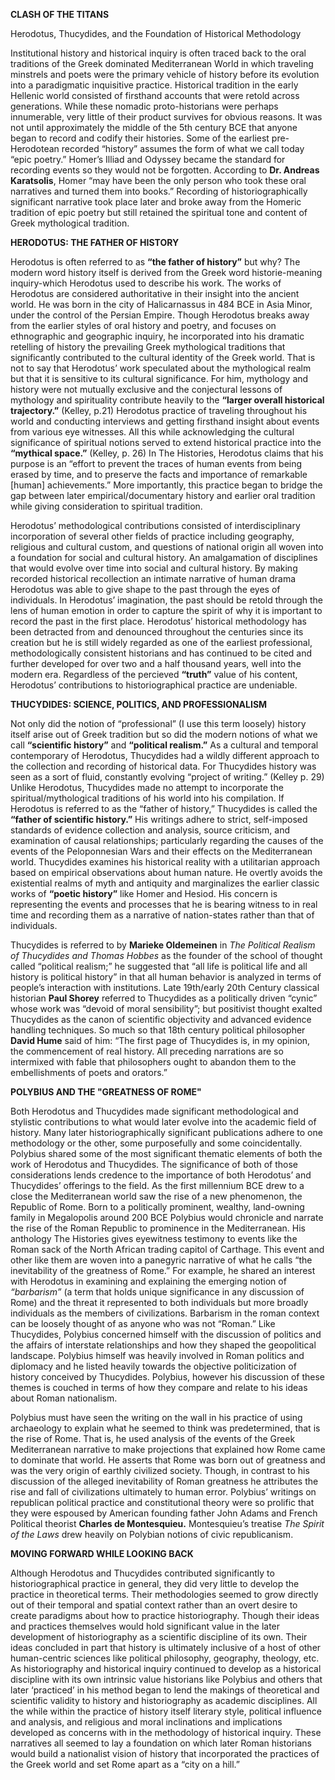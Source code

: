 **CLASH OF THE TITANS**

Herodotus, Thucydides, and the Foundation of Historical Methodology

Institutional history and historical inquiry is often traced back to the oral traditions of the Greek dominated Mediterranean World in which traveling minstrels and poets were the primary vehicle of history before its evolution into a paradigmatic inquisitive practice.  Historical tradition in the early Hellenic world consisted of firsthand accounts that were retold across generations. While these nomadic proto-historians were perhaps innumerable, very little of their product survives for obvious reasons. It was not until approximately the middle of the 5th century BCE that anyone began to record and codify their histories. Some of the earliest pre-Herodotean recorded “history” assumes the form of what we call today “epic poetry.” Homer’s Illiad and Odyssey became the standard for recording events so they would not be forgotten. According to **Dr. Andreas Karatsolis**, Homer “may have been the only person who took these oral narratives and turned them into books.” Recording of historiographically significant narrative took place later and broke away from the Homeric tradition of epic poetry but still retained the spiritual tone and content of Greek mythological tradition. 

**HERODOTUS: THE FATHER OF HISTORY**

Herodotus is often referred to as **“the father of history”** but why? The modern word history itself is derived from the Greek word historie-meaning inquiry-which Herodotus used to describe his work. The works of Herodotus are considered authoritative in their insight into the ancient world. He was born in the city of Halicarnassus in 484 BCE in Asia Minor, under the control of the Persian Empire. Though Herodotus breaks away from the earlier styles of oral history and poetry, and focuses on ethnographic and geographic inquiry, he incorporated into his dramatic retelling of history the prevailing Greek mythological traditions that significantly contributed to the cultural identity of the Greek world. That is not to say that Herodotus’ work speculated about the mythological realm but that it is sensitive to its cultural significance. For him, mythology and history were not mutually exclusive and the conjectural lessons of mythology and spirituality contribute heavily to the **“larger overall historical trajectory.”** (Kelley, p.21) Herodotus practice of traveling throughout his world and conducting interviews and getting firsthand insight about events from various eye witnesses. All this while acknowledging the cultural significance of spiritual notions served to extend historical practice into the **“mythical space.”** (Kelley, p. 26) In The Histories, Herodotus claims that his purpose is an “effort to prevent the traces of human events from being erased by time, and to preserve the facts and importance of remarkable [human] achievements.” More importantly, this practice began to bridge the gap between later empirical/documentary history and earlier oral tradition while giving consideration to spiritual tradition.
  
Herodotus’ methodological contributions consisted of interdisciplinary incorporation of several other fields of practice including geography, religious and cultural custom, and questions of national origin all woven into a foundation for social and cultural history. An amalgamation of disciplines that would evolve over time into social and cultural history. By making recorded historical recollection an intimate narrative of human drama Herodotus was able to give shape to the past through the eyes of individuals. In Herodotus’ imagination, the past should be retold through the lens of human emotion in order to capture the spirit of why it is important to record the past in the first place. Herodotus’ historical methodology has been detracted from and denounced throughout the centuries since its creation but he is still widely regarded as one of the earliest professional, methodologically consistent historians and has continued to be cited and further developed for over two and a half thousand years, well into the modern era. Regardless of the percieved **“truth”** value of his content, Herodotus’ contributions to historiographical practice are undeniable.

**THUCYDIDES: SCIENCE, POLITICS, AND PROFESSIONALISM**

Not only did the notion of “professional” (I use this term loosely) history itself arise out of Greek tradition but so did the modern notions of what we call **“scientific history”** and **“political realism.”** As a cultural and temporal contemporary of Herodotus, Thucydides had a wildly different approach to the collection and recording of historical data. For Thucydides history was seen as a sort of fluid, constantly evolving “project of writing.” (Kelley p. 29) Unlike Herodotus, Thucydides made no attempt to incorporate the spiritual/mythological traditions of his world into his compilation. If Herodotus is referred to as the “father of history,” Thucydides is called the **“father of scientific history.”** His writings adhere to strict, self-imposed standards of evidence collection and analysis, source criticism, and examination of causal relationships; particularly regarding the causes of the events of the Peloponnesian Wars and their effects on the Mediterranean world. Thucydides examines his historical reality with a utilitarian approach based on empirical observations about human nature. He overtly avoids the existential realms of myth and antiquity and marginalizes the earlier classic works of **“poetic history”** like Homer and Hesiod. His concern is representing the events and processes that he is bearing witness to in real time and recording them as a narrative of nation-states rather than that of individuals.
  
Thucydides is referred to by **Marieke Oldemeinen** in *The Political Realism of Thucydides and Thomas Hobbes* as the founder of the school of thought called “political realism;” he suggested that “all life is political life and all history is political history” in that all human behavior is analyzed in terms of people’s interaction with institutions. Late 19th/early 20th Century classical historian **Paul Shorey** referred to Thucydides as a politically driven “cynic” whose work was “devoid of moral sensibility”; but positivist thought exalted Thucydides as the canon of scientific objectivity and advanced evidence handling techniques. So much so that 18th century political philosopher **David Hume** said of him: “The first page of Thucydides is, in my opinion, the commencement of real history. All preceding narrations are so intermixed with fable that philosophers ought to abandon them to the embellishments of poets and orators.”
 
**POLYBIUS AND THE "GREATNESS OF ROME"**

Both Herodotus and Thucydides made significant methodological and stylistic contributions to what would later evolve into the academic field of history. Many later historiographically significant publications adhere to one methodology or the other, some purposefully and some coincidentally. Polybius shared some of the most significant thematic elements of both the work of Herodotus and Thucydides. The significance of both of those considerations lends credence to the importance of both Herodotus’ and Thucydides’ offerings to the field. As the first millennium BCE drew to a close the Mediterranean world saw the rise of a new phenomenon, the Republic of Rome. Born to a politically prominent, wealthy, land-owning family in Megalopolis around 200 BCE Polybius would chronicle and narrate the rise of the Roman Republic to prominence in the Mediterranean. His anthology The Histories gives eyewitness testimony to events like the Roman sack of the North African trading capitol of Carthage. This event and other like them are woven into a panegyric narrative of what he calls “the inevitability of the greatness of Rome.” For example, he shared an interest with Herodotus in examining and explaining the emerging notion of *“barbarism”* (a term that holds unique significance in any discussion of Rome) and the threat it represented to both individuals but more broadly individuals as the members of civilizations. Barbarism in the roman context can be loosely thought of as anyone who was not “Roman.” Like Thucydides, Polybius concerned himself with the discussion of politics and the affairs of interstate relationships and how they shaped the geopolitical landscape. Polybius himself was heavily involved in Roman politics and diplomacy and he listed heavily towards the objective politicization of history conceived by Thucydides. Polybius, however his discussion of these themes is couched in terms of how they compare and relate to his ideas about Roman nationalism.

Polybius must have seen the writing on the wall in his practice of using archaeology to explain what he seemed to think was predetermined, that is the rise of Rome. That is, he used analysis of the events of the Greek Mediterranean narrative to make projections that explained how Rome came to dominate that world.  He asserts that Rome was born out of greatness and was the very origin of earthly civilized society. Though, in contrast to his discussion of the alleged inevitability of Roman greatness he attributes the rise and fall of civilizations ultimately to human error. Polybius’ writings on republican political practice and constitutional theory were so prolific that they were espoused by American founding father John Adams and French Political theorist **Charles de Montesquieu.** Montesquieu’s treatise *The Spirit of the Laws* drew heavily on Polybian notions of civic republicanism.

**MOVING FORWARD WHILE LOOKING BACK**

Although Herodotus and Thucydides contributed significantly to historiographical practice in general, they did very little to develop the practice in theoretical terms. Their methodologies seemed to grow directly out of their temporal and spatial context rather than an overt desire to create paradigms about how to practice historiography. Though their ideas and practices themselves would hold significant value in the later development of historiography as a scientific discipline of its own. Their ideas concluded in part that history is ultimately inclusive of a host of other human-centric sciences like political philosophy, geography, theology, etc. As historiography and historical inquiry continued to develop as a historical discipline with its own intrinsic value historians like Polybius and others that later ‘practiced’ in his method began to lend the makings of theoretical and scientific validity to history and historiography as academic disciplines. All the while within the practice of history itself literary style, political influence and analysis, and religious and moral inclinations and implications developed as concerns with in the methodology of historical inquiry. These narratives all seemed to lay a foundation on which later Roman historians would build a nationalist vision of history that incorporated the practices of the Greek world and set Rome apart as a “city on a hill.”
